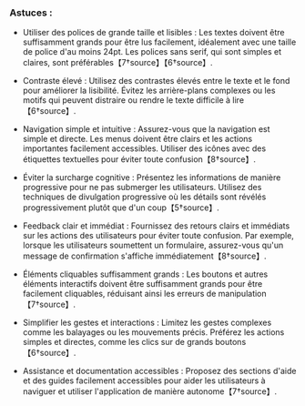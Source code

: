 ### Astuces :

-    Utiliser des polices de grande taille et lisibles : Les textes doivent être suffisamment grands pour être lus facilement, idéalement avec une taille de police d'au moins 24pt. Les polices sans serif, qui sont simples et claires, sont préférables【7†source】【6†source】.

-   Contraste élevé : Utilisez des contrastes élevés entre le texte et le fond pour améliorer la lisibilité. Évitez les arrière-plans complexes ou les motifs qui peuvent distraire ou rendre le texte difficile à lire【6†source】.

-    Navigation simple et intuitive : Assurez-vous que la navigation est simple et directe. Les menus doivent être clairs et les actions importantes facilement accessibles. Utiliser des icônes avec des étiquettes textuelles pour éviter toute confusion【8†source】.

-    Éviter la surcharge cognitive : Présentez les informations de manière progressive pour ne pas submerger les utilisateurs. Utilisez des techniques de divulgation progressive où les détails sont révélés progressivement plutôt que d'un coup【5†source】.

-    Feedback clair et immédiat : Fournissez des retours clairs et immédiats sur les actions des utilisateurs pour éviter toute confusion. Par exemple, lorsque les utilisateurs soumettent un formulaire, assurez-vous qu'un message de confirmation s'affiche immédiatement【8†source】.

-    Éléments cliquables suffisamment grands : Les boutons et autres éléments interactifs doivent être suffisamment grands pour être facilement cliquables, réduisant ainsi les erreurs de manipulation【7†source】.

-    Simplifier les gestes et interactions : Limitez les gestes complexes comme les balayages ou les mouvements précis. Préférez les actions simples et directes, comme les clics sur de grands boutons【6†source】.

-    Assistance et documentation accessibles : Proposez des sections d'aide et des guides facilement accessibles pour aider les utilisateurs à naviguer et utiliser l'application de manière autonome【7†source】.